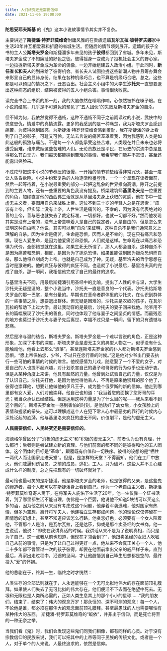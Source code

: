```yaml
---
title: 人们终究还是需要信仰
date: 2021-11-05 19:00:00
---
```


**陀思妥耶夫斯基** 的《鬼》这本小说故事情节其实并不复杂。

主要讲述了**斯捷潘·特罗菲莫维奇**附庸风雅的在贵族遗孀**瓦尔瓦拉·彼特罗夫娜**家中生活20年并互相爱慕和折磨的省城生活。但随后的情节顷刻展开。遗孀的孩子全书的主人公**斯塔夫罗金**和斯捷潘多年未见的孩子**彼得**都回到了省城。多年未见，斯塔夫罗金成了不知廉耻的好色之徒。彼得摇身一变成为了投机社会主义的野心家。一边拉拢斯塔夫罗金成为革命的偶像，一边开始组建五人政治小组。于此同时，**新任省长和夫人**的到来给了彼得机会。省长夫人试图拉拢这些新潮人物并且筹办舞会来彰显自己的显赫身份。结果在各种机缘巧合，也不算是机缘巧合吧，总之，这些都是可以预见的情况之下，丑态百出。社会主义小组中的大学生**沙托夫**一直想要退出这种病态的组织，结果被彼得的五人小组杀害。事情很快败露。

读完全书合上书页的那一刻，我的大脑依然在嗡嗡作响，心依然被拎在嗓子眼。在小说的结尾，几乎是不可避免的预见了“五人团伙”的失败及斯塔夫罗金的自杀。


但不知为何，我依然觉得不通畅，这种不通畅不同于之前阅读过的小说，武侠中的快意恩仇，情爱中的真情流露。更多的我感到的是一种痛楚，我为斯塔夫罗金感到痛苦，为彼得感到困惑，为斯捷潘·特罗菲莫维奇感到羞耻，我在斯捷潘的身上看到了自己的影子。可耻又可怜。无法去言说的痛苦笼罩着我，因为我感到人类是如此这般的孤独与痛苦。不是每一个人都能承受这些苦难。人类现在并且未来也必将遭受磨难，谁来救赎这些苦难的人们。无论贵族还是平民，在历史的洪流中总是显得那么苍白无力。我们每天都能碰到苦难的事情，我希望我们能并不怨恨，甚至还能露出笑脸来。

不过陀爷把这本小说的节奏压的很慢，一开始的情节铺垫给得非常冗长，甚至一度让人昏昏欲睡。小说中纷繁复杂的人物逐渐粉墨登场，一个一个呈现在读者面前，然后一起等待着，在小说最重要的部分一起把这乱象的世界推向高潮。除开之前提到的主要人物，还有一些重要的角色我没有提及。桥梁建筑师**基里洛夫**是一位重要的角色，加缪直言他的西西弗生活就是从基里洛夫身上获取的灵感，他在书中一位虚无主义者，妄图用自杀来战胜上帝。这位不到三十岁的年轻人总是在思索：“应该有上帝，但实际上没有上帝，人世生活是痛苦的，不幸的，因为没有代表绝对的善的上帝，善与恶也就失去了裁定标准，一切都好，也就一切都不好。”然而他发现其实是没有上帝的，没有上帝意味着人是自己的裁定者，人是自由的，但是怎么来证明这种自由呢？他说，其实可以用”自杀“来证明，这种自杀不是我们通常意义上理解的自杀。因为生命是痛苦，生命是恐惧，因而人是不幸的。现在只有痛苦和恐惧。现在人爱生命，是因为他爱痛苦和恐惧。人们就是这样。生命现在以痛苦和恐惧为代价，全部错觉就在这里。如果生死无所谓了，那人人都会自杀。这种自杀不是因为痛苦和恐惧，相反，是因为为了扼杀恐惧，如果谁能做到因为扼杀恐惧而自杀，那么他将立刻成为上帝。也就是自己成为了神。无疑，基里洛夫的哲学思想在当时是激进的。他的疯狂与彼得的疯狂不同。也造就了小说最后，基里洛夫真的完成了自杀。那一瞬间，我相信他完成了自己的最终的追求。

与基里洛夫不同，用最后斯捷潘引用圣经中的比喻，提出了人性的冷与温，大学生沙托夫无疑是温的，整个小说当中，沙托夫一直是善良的一个代表。沙托夫给斯塔夫罗金的那一巴掌，是有分量的。早期也在革命者群体里的沙托夫，在认识到群体的一些事情之后，想要退出群体。但无疑是困难的，沙托夫是农奴的孩子，在瓦尔瓦拉的帮助下上过大学。最让我动容的是最后，沙托夫的妻子回来找他。陀爷用不长的篇幅展现了沙托夫的善良，同时也体现了他与妻子之间坚贞的情感。而最残忍的地方也莫过于沙托夫与妻子先后离世，幸福不过只是一瞬间，留下的只有遗憾与悲痛。

然后是冷与温的结合，斯塔夫罗金。斯塔夫罗金是一个难以言说的角色，正是这种形象，加深了本书的深度，斯塔夫罗金是虚无主义的典型人物之一。似乎没有什么能触动他，他看上去那么“洒落”。甚至连斯塔夫罗金家的仆人都对斯塔夫罗金感到恐惧。“愿上帝保佑您，少爷，不过只在您行善的时候。”这是他对少爷出门要去执行一些可怕的事情的时候的赠言。他视感情为儿戏，随意娶了一个不爱的女子，对爱自己的人也提不起兴趣，对计划杀害自己的妻子和哥哥的行为似乎也无动于衷。但是从某种角度上来讲，他具有超然的力量，他曾到处试验自己的力量，仅仅是为了认识自己。沙托夫打他，是因为他觉得他丢人，不再是原来他崇拜的那个他了，彼得也崇拜他，想要让他做他的伊凡王子，成为整个俄罗斯的新的信仰。他走到哪里都有女人爱，人们对他崇拜。他自己也知道：”我当着您的面挨了您哥哥的耳光；我当众承认已经结婚。但是运用这种力量是为了什么目的呢——我从来看不到这个目的”。斯塔夫罗金唯一感到害怕的时刻，是他诱奸了幼女后，小女孩脸上的表情和握紧的拳头。这可以理解成这个人在犯下常人心中最恶劣的罪行的时候内心深处泛起的涟漪。他与基里洛夫疯狂的虚无不同，价值削平，是他的虚无主义。

**人民需要信仰，人民终究还是需要信仰的。**

海德格尔曾区分了“消极的虚无主义”和“积极的虚无主义”，前者认为没有真理，什么都行；后者则是尝试建立新的真理。与他们前面的都不同的是彼得和他的五人团体。这个团体的目标是“革命”，颠覆既有价值和一切秩序。彼得的设想的是“牺牲一两代人而让国家走进天堂”。但是，是怎样的天堂？不得而知。他们在工厂中放火，他们威逼利诱官员，之前的成员，逃犯，工人。只为破坏。这些人并不关心建成什么样的制度，总之先把现有的一切破坏就对了。

最可怜也最可笑的是斯捷潘。他是斯塔夫罗金的老师，也是彼得的父亲，是这些鬼的缔造者，每个人都可以在斯捷潘身上看到自己。作为一个老自由主义者，斯捷潘·特罗菲莫维奇寄人篱下，在将军夫人庇佑下生活了20年。他一生仅靠一个证书活着，到了哪里都生活不能自理，仿佛是一个巨婴，他说他不知道5块钱可以买这么多的酒，因为他之前从来没有考虑过这个问题，他穿着军装逃难，他对国家有热情，但多为空想，离开将军夫人，他连独立生存都成问题，他的理论仅仅停留在一厢情愿的幻想上，甚至不知道应该怎么行路。他贪恋好色，必须要有一个女人陪着他，不管那个人是谁，是瓦尔瓦拉，还是达莎，抑或是那个卖圣经的女书商。他一生说谎，他说：“即使在我讲真话的时候。我讲话从来不是为了说明真相，而只是为了自己，这一点我从前也知道，但现在才领会到了“，他跟卖圣经的女妇人吹嘘自己从前的事情，只是为了让自己过得更好一点，他从来不会真正关心一个人，他二十多年都不曾管过一次的孩子彼得，却要在他面前拿出父亲的威严样子来。直到最后，离家出走过程中，沿途的见闻，才让他醒悟到自己毕生思想都是空的，最终投入“爱”的怀抱。

他的悲剧在于，终其一生，临终之时才恍然：

人类生存的全部法则就在于，人永远能够在一个无可比拟地伟大的存在面前顶礼膜拜。如果使人们失去了无可比拟的伟大存在，他们便活不下去而在绝望中死去。无垠和无限也是人类所必需的，正如人类生息其上的那个小小的星球……“我的朋友们，结束了，结束了：伟大的观念万岁！那永恒的、深不可测的观念！每一个人，不论他是谁，都必须在那伟大的观念面前顶礼膜拜。甚至最愚昧的人也需要哪怕有某种伟大的东西。
斯捷潘-特罗菲莫维奇的“皈依”，并非出于信仰，而是死亡将至的一种无奈之举。

当我们看《鬼》时，我们会发现这些鬼们同我们相像，都有同样的心灵。对于没有宗教信仰的民族来说，我们可以把其中的上帝等同于民族的传统文化，或者是一个人，对于单个的人来说，人最终追求的，依然是信仰。
